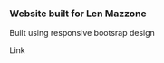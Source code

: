 <h3> Website built for Len Mazzone </h3>

<p>
 Built using responsive bootsrap design
<br>
</p>
<a src="www.lenmazzone.com"> Link </a>
